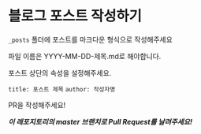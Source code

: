 # 블로그 포스트 작성하기

`_posts` 폴더에 포스트를 마크다운 형식으로 작성해주세요

파일 이름은 YYYY-MM-DD-제목.md로 해야합니다.

포스트 상단의 속성을 설정해주세요.

`title: 포스트 제목`
`author: 작성자명`

PR을 작성해주세요!

***이 레포지토리의 master 브랜치로 Pull Request를 날려주세요!***
